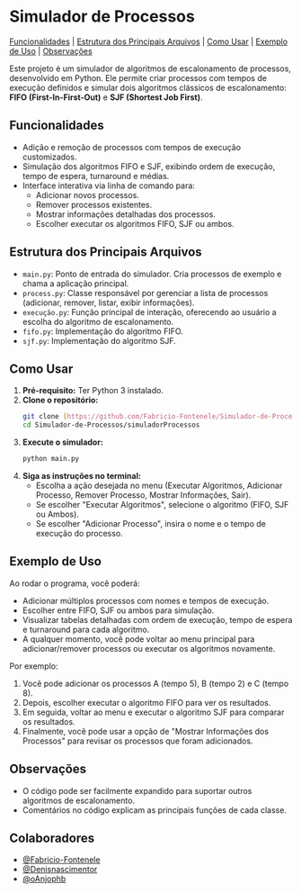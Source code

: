# Simulador de Processos

[Funcionalidades](#funcionalidades) | [Estrutura dos Principais Arquivos](#estrutura-dos-principais-arquivos) | [Como Usar](#como-usar) | [Exemplo de Uso](#exemplo-de-uso) | [Observações](#observacoes)

Este projeto é um simulador de algoritmos de escalonamento de processos, desenvolvido em Python. Ele permite criar processos com tempos de execução definidos e simular dois algoritmos clássicos de escalonamento: **FIFO (First-In-First-Out)** e **SJF (Shortest Job First)**.

## Funcionalidades

- Adição e remoção de processos com tempos de execução customizados.
- Simulação dos algoritmos FIFO e SJF, exibindo ordem de execução, tempo de espera, turnaround e médias.
- Interface interativa via linha de comando para:
    - Adicionar novos processos.
    - Remover processos existentes.
    - Mostrar informações detalhadas dos processos.
    - Escolher executar os algoritmos FIFO, SJF ou ambos.

## Estrutura dos Principais Arquivos

- `main.py`: Ponto de entrada do simulador. Cria processos de exemplo e chama a aplicação principal.
- `process.py`: Classe responsável por gerenciar a lista de processos (adicionar, remover, listar, exibir informações).
- `execução.py`: Função principal de interação, oferecendo ao usuário a escolha do algoritmo de escalonamento.
- `fifo.py`: Implementação do algoritmo FIFO.
- `sjf.py`: Implementação do algoritmo SJF.

## Como Usar

1.  **Pré-requisito:** Ter Python 3 instalado.
2.  **Clone o repositório:**
    ```bash
    git clone [https://github.com/Fabricio-Fontenele/Simulador-de-Processos.git](https://github.com/Fabricio-Fontenele/Simulador-de-Processos.git)
    cd Simulador-de-Processos/simuladorProcessos
    ```
3.  **Execute o simulador:**
    ```bash
    python main.py
    ```
4.  **Siga as instruções no terminal:**
    - Escolha a ação desejada no menu (Executar Algoritmos, Adicionar Processo, Remover Processo, Mostrar Informações, Sair).
    - Se escolher "Executar Algoritmos", selecione o algoritmo (FIFO, SJF ou Ambos).
    - Se escolher "Adicionar Processo", insira o nome e o tempo de execução do processo.

## Exemplo de Uso

Ao rodar o programa, você poderá:

- Adicionar múltiplos processos com nomes e tempos de execução.
- Escolher entre FIFO, SJF ou ambos para simulação.
- Visualizar tabelas detalhadas com ordem de execução, tempo de espera e turnaround para cada algoritmo.
- A qualquer momento, você pode voltar ao menu principal para adicionar/remover processos ou executar os algoritmos novamente.

Por exemplo:
1.  Você pode adicionar os processos A (tempo 5), B (tempo 2) e C (tempo 8).
2.  Depois, escolher executar o algoritmo FIFO para ver os resultados.
3.  Em seguida, voltar ao menu e executar o algoritmo SJF para comparar os resultados.
4.  Finalmente, você pode usar a opção de "Mostrar Informações dos Processos" para revisar os processos que foram adicionados.

## Observações

- O código pode ser facilmente expandido para suportar outros algoritmos de escalonamento.
- Comentários no código explicam as principais funções de cada classe.

## Colaboradores

- [@Fabricio-Fontenele](https://github.com/Fabricio-Fontenele)
- [@Denisnascimentor](https://github.com/Denisnascimentor)
- [@oAnjophb](https://github.com/oAnjophb)


